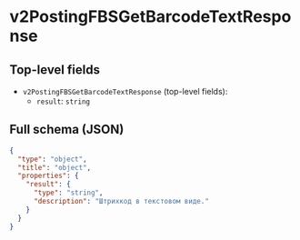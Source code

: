 # v2PostingFBSGetBarcodeTextResponse

## Top-level fields
- `v2PostingFBSGetBarcodeTextResponse` (top-level fields):
  - `result`: `string`

## Full schema (JSON)
```json
{
  "type": "object",
  "title": "object",
  "properties": {
    "result": {
      "type": "string",
      "description": "Штрихкод в текстовом виде."
    }
  }
}
```
